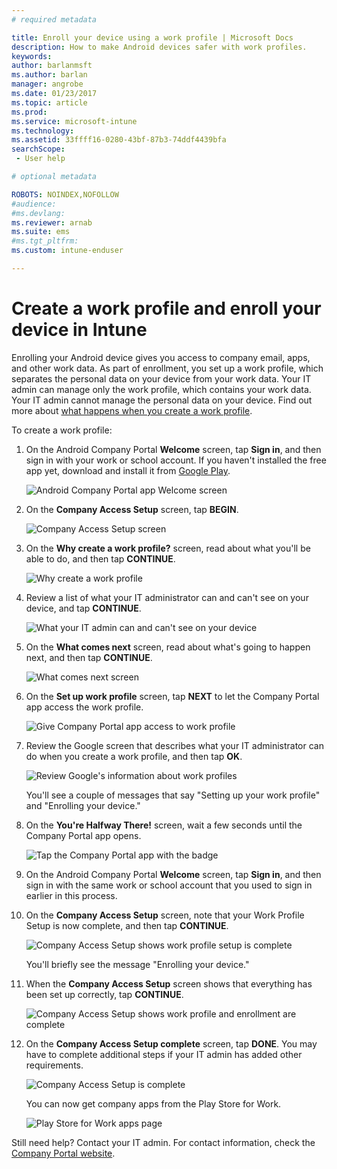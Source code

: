 ```yaml
---
# required metadata

title: Enroll your device using a work profile | Microsoft Docs
description: How to make Android devices safer with work profiles.
keywords:
author: barlanmsft
ms.author: barlan
manager: angrobe
ms.date: 01/23/2017
ms.topic: article
ms.prod:
ms.service: microsoft-intune
ms.technology:
ms.assetid: 33ffff16-0280-43bf-87b3-74ddf4439bfa
searchScope:
 - User help

# optional metadata

ROBOTS: NOINDEX,NOFOLLOW
#audience:
#ms.devlang:
ms.reviewer: arnab
ms.suite: ems
#ms.tgt_pltfrm:
ms.custom: intune-enduser

---
```



# Create a work profile and enroll your device in Intune

Enrolling your Android device gives you access to company email, apps, and other work data. As part of enrollment, you set up a work profile, which separates the personal data on your device from your work data. Your IT admin can manage only the work profile, which contains your work data. Your IT admin cannot manage the personal data on your device. Find out more about [what happens when you create a work profile](what-happens-when-you-create-a-work-profile-android.md).

To create a work profile:

1.  On the Android Company Portal **Welcome** screen, tap **Sign in**, and then sign in with your work or school account. If you haven't installed the free app yet, download and install it from [Google Play](http://play.google.com/store/apps/details?id=com.microsoft.windowsintune.companyportal).

	![Android Company Portal app Welcome screen](./media/and-enroll-0-welcome-screen.png)

2. On the **Company Access Setup** screen, tap **BEGIN**.

	![Company Access Setup screen](./media/andr-afw-begin-company-access-setup.png)

3.  On the **Why create a work profile?** screen, read about what you'll be able to do, and then tap **CONTINUE**.

	![Why create a work profile](./media/andr-afw-why-create-a-work-profile.png)

4.  Review a list of what your IT administrator can and can't see on your device, and tap **CONTINUE**.

	![What your IT admin can and can't see on your device](./media/andr-afw-what-it-can-see-on-your-device.png)

5.  On the **What comes next** screen, read about what's going to happen next, and then tap **CONTINUE**.

	![What comes next screen](./media/andr-afw-what-comes-next.png)

6. On the **Set up work profile** screen, tap **NEXT** to let the Company Portal app access the work profile.

	![Give Company Portal app access to work profile](./media/andr-afw-tap-next-to-set-up-work-profile.png)

7. Review the Google screen that describes what your IT administrator can do when you create a work profile, and then tap **OK**.

	![Review Google's information about work profiles](./media/andr-afw-google-screen-what-it-can-do.png)

	You'll see a couple of messages that say "Setting up your work profile" and "Enrolling your device."

8. On the **You're Halfway There!** screen, wait a few seconds until the Company Portal app opens.

	![Tap the Company Portal app with the badge](./media/andr-afw-tap-work-badged-company-portal-icon2.png)

9. On the Android Company Portal **Welcome** screen, tap **Sign in**, and then sign in with the same work or school account that you used to sign in earlier in this process.

10. On the **Company Access Setup** screen, note that your Work Profile Setup is now complete, and then tap **CONTINUE**.

	![Company Access Setup shows work profile setup is complete](./media/andr-afw-work-profile-now-set-up.png)

	You'll briefly see the message "Enrolling your device."

11. When the **Company Access Setup** screen shows that everything has been set up correctly, tap **CONTINUE**.

	![Company Access Setup shows work profile and enrollment are complete](./media/andr-afw-company-access-setup-green-checks.png)

12. On the **Company Access Setup complete** screen, tap **DONE**. You may have to complete additional steps if your IT admin has added other requirements.

	![Company Access Setup is complete](./media/andr-afw-company-access-setup-complete.png)

	You can now get company apps from the Play Store for Work.

	![Play Store for Work apps page](./media/andr-afw-tap-work-play-store-icon.png)

Still need help? Contact your IT admin. For contact information, check the [Company Portal website](http://portal.manage.microsoft.com).
